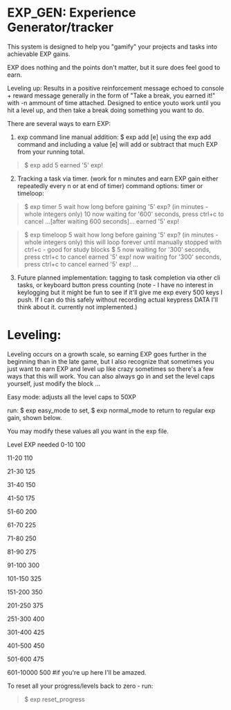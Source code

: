 # EXP_GEN: Experience Generator/tracker

This system is designed to help you "gamify" your projects and tasks into achievable EXP gains.

EXP does nothing and the points don't matter, but it sure does feel good to earn. 

Leveling up: Results in a positive reinforcement message echoed to console + reward message generally in the form of "Take a break, you earned it!" with -n ammount of time attached. Designed to entice youto work until you hit a level up, and then take a break doing something you want to do. 

There are several ways to earn EXP:

1. exp command line manual addition:
$ exp add [e]
using the exp add command and including a value [e] will add or subtract that much EXP from your running total.

> $ exp add 5
> earned '5' exp!


2. Tracking a task via timer. (work for n minutes and earn EXP gain either repeatedly every n or at end of timer)
command options: timer or timeloop:

> $ exp timer 5
> wait how long before gaining '5' exp? (in minutes - whole integers only)
> 10
> now waiting for '600' seconds, press ctrl+c to cancel
> ...[after waiting 600 seconds]...
> earned '5' exp!

> $ exp timeloop 5
> wait how long before gaining '5' exp? (in minutes - whole integers only)
> this will loop forever until manually stopped with ctrl+c - good for study blocks
> $ 5
> now waiting for '300' seconds, press ctrl+c to cancel
> earned '5' exp!
> now waiting for '300' seconds, press ctrl+c to cancel
> earned '5' exp!
> ...

3. Future planned implementation: tagging to task completion via other cli tasks, or keyboard button press counting (note - I have no interest in keylogging but it might be fun to see if it'll give me exp every 500 keys I push. If I can do this safely without recording actual keypress DATA I'll think about it. currently not implemented.)

# Leveling: 
Leveling occurs on a growth scale, so earning EXP goes further in the beginning than in the late game, but I also recognize that sometimes you just want to earn EXP and level up like crazy sometimes so there's a few ways that this will work. You can also always go in and set the level caps yourself, just modify the block 
...

Easy mode:
adjusts all the level caps to 50XP

run: $ exp easy_mode to set, $ exp normal_mode to return to regular exp gain, shown below.


You may modify these values all you want in the exp file. 


Level 				EXP needed
0-10				  100

11-20				  110

21-30				  125

31-40				  150

41-50				  175

51-60				  200

61-70				  225

71-80				  250

81-90				  275

91-100				300

101-150				325

151-200				350

201-250				375

251-300				400

301-400				425

401-500				450

501-600				475

601-10000			500 #if you're up here I'll be amazed.


To reset all your progress/levels back to zero - run:
> $ exp reset_progress
